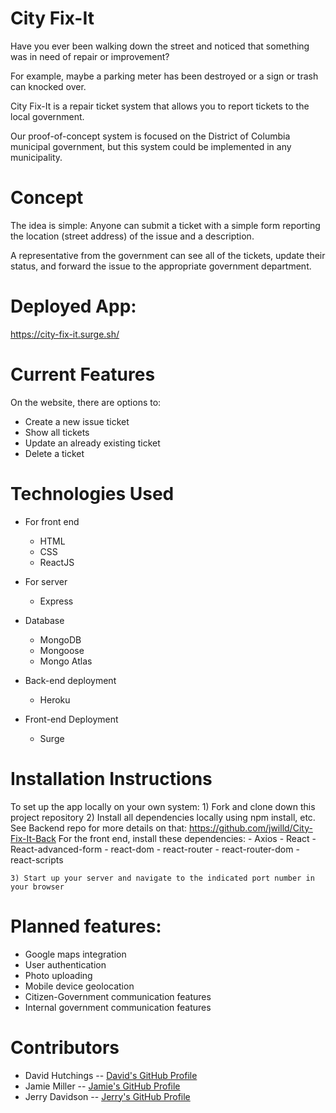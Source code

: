 # City Fix-It 
Have you ever been walking down the street and noticed that something was in need of repair or improvement?  

For example, maybe a parking meter has been destroyed or a sign or trash can knocked over.

City Fix-It is a repair ticket system that allows you to report tickets to the local government. 

Our proof-of-concept system is focused on the District of Columbia municipal government, but this system could be implemented in any municipality. 

# Concept
The idea is simple: Anyone can submit a ticket with a simple form reporting the location (street address) of the issue and a description.

A representative from the government can see all of the tickets, update their status, and forward the issue to the appropriate government department. 

# Deployed App:

https://city-fix-it.surge.sh/


# Current Features
On the website, there are options to:
- Create a new issue ticket
- Show all tickets
- Update an already existing ticket
- Delete a ticket

# Technologies Used
- For front end
  - HTML
  - CSS 
  - ReactJS
  
- For server
  - Express
  
- Database
  - MongoDB
  - Mongoose
  - Mongo Atlas
  
- Back-end deployment
  - Heroku
  
- Front-end Deployment
  - Surge
  
# Installation Instructions
To set up the app locally on your own system:
    1) Fork and clone down this project repository
    2) Install all dependencies locally using npm install, etc.
    See Backend repo for more details on that: https://github.com/jwilld/City-Fix-It-Back
    For the front end, install these dependencies:
      - Axios
      - React
      - React-advanced-form
      - react-dom
      - react-router
      - react-router-dom
      - react-scripts
      
    3) Start up your server and navigate to the indicated port number in your browser
    
   

# Planned features:
-  Google maps integration 
-  User authentication 
-  Photo uploading
-  Mobile device geolocation
-  Citizen-Government communication features
-  Internal government communication features


# Contributors
- David Hutchings -- [David's GitHub Profile](https://git.generalassemb.ly/DJHUTCHINGS)
- Jamie Miller -- [Jamie's GitHub Profile](https://git.generalassemb.ly/jamiemiller8)
- Jerry Davidson -- [Jerry's GitHub Profile](https://git.generalassemb.ly/Jwilld)

